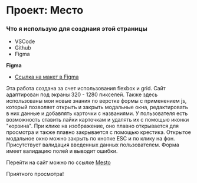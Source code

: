 # Проект: Место

### Что я использую для созднаия этой страницы
* VSCode
* Github
* Figma

**Figma**

* [Ссылка на макет в Figma](https://www.figma.com/file/2cn9N9jSkmxD84oJik7xL7/JavaScript.-Sprint-4?node-id=0%3A1)

Эта работа создана за счет использования flexbox и grid.  Сайт адаптирован под экраны 320 - 1280 пикселей. Также здесь использованы мои новые знания по верстке формы с применением js, который позволяет открыть и закрыть модальные окна, редактировать в них данные и добавлять карточки с названиями. У пользователя есть возможность ставить лайки карточкам и удалять их с помощью иконки "корзина". При клике на изображение, оно  плавно открывается для просмотра и также плавно закрывается с помощью крестика. Открытое модальное окно можно закрыть по кнопке ESC и по клику на фон. Присутствует валидация введенных данных пользователем. Форма имеет валидацию полей и выводит ошибки.

Перейти на сайт можно по ссылке [Mesto](https://ukropova.github.io/mesto/index.html)

Приятного просмотра!
